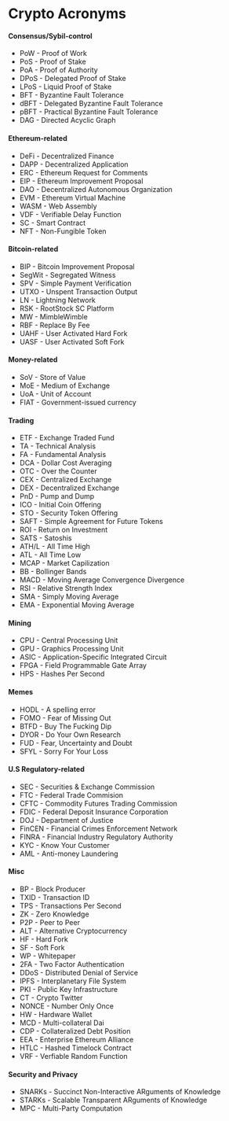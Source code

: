 # Crypto Acronyms

#### Consensus/Sybil-control

* PoW - Proof of Work
* PoS - Proof of Stake
* PoA - Proof of Authority
* DPoS - Delegated Proof of Stake
* LPoS - Liquid Proof of Stake
* BFT - Byzantine Fault Tolerance
* dBFT - Delegated Byzantine Fault Tolerance
* pBFT - Practical Byzantine Fault Tolerance
* DAG - Directed Acyclic Graph

#### Ethereum-related

* DeFi - Decentralized Finance
* DAPP - Decentralized Application
* ERC - Ethereum Request for Comments
* EIP - Ethereum Improvement Proposal
* DAO - Decentralized Autonomous Organization
* EVM - Ethereum Virtual Machine
* WASM - Web Assembly
* VDF - Verifiable Delay Function
* SC - Smart Contract
* NFT - Non-Fungible Token

#### Bitcoin-related

* BIP - Bitcoin Improvement Proposal
* SegWit - Segregated Witness
* SPV - Simple Payment Verification
* UTXO - Unspent Transaction Output
* LN - Lightning Network
* RSK - RootStock SC Platform
* MW - MimbleWimble
* RBF - Replace By Fee
* UAHF - User Activated Hard Fork
* UASF - User Activated Soft Fork

#### Money-related

* SoV - Store of Value
* MoE - Medium of Exchange
* UoA - Unit of Account
* FIAT - Government-issued currency

#### Trading

* ETF - Exchange Traded Fund
* TA - Technical Analysis
* FA - Fundamental Analysis
* DCA - Dollar Cost Averaging
* OTC - Over the Counter
* CEX - Centralized Exchange
* DEX - Decentralized Exchange
* PnD - Pump and Dump
* ICO - Initial Coin Offering
* STO - Security Token Offering
* SAFT - Simple Agreement for Future Tokens 
* ROI - Return on Investment
* SATS - Satoshis
* ATH/L - All Time High
* ATL - All Time Low
* MCAP - Market Capilization
* BB - Bollinger Bands
* MACD - Moving Average Convergence Divergence
* RSI - Relative Strength Index
* SMA - Simply Moving Average
* EMA - Exponential Moving Average

#### Mining

* CPU - Central Processing Unit
* GPU - Graphics Processing Unit
* ASIC - Application-Specific Integrated Circuit
* FPGA - Field Programmable Gate Array
* HPS - Hashes Per Second

#### Memes

* HODL - A spelling error
* FOMO - Fear of Missing Out
* BTFD - Buy The Fucking Dip
* DYOR - Do Your Own Research
* FUD - Fear, Uncertainty and Doubt
* SFYL - Sorry For Your Loss

#### U.S Regulatory-related

* SEC - Securities & Exchange Commission
* FTC - Federal Trade Commision
* CFTC - Commodity Futures Trading Commission
* FDIC - Federal Deposit Insurance Corporation
* DOJ - Department of Justice
* FinCEN - Financial Crimes Enforcement Network
* FINRA - Financial Industry Regulatory Authority
* KYC - Know Your Customer
* AML - Anti-money Laundering

#### Misc

* BP - Block Producer
* TXID - Transaction ID
* TPS - Transactions Per Second
* ZK - Zero Knowledge
* P2P - Peer to Peer
* ALT - Alternative Cryptocurrency
* HF - Hard Fork
* SF - Soft Fork
* WP - Whitepaper
* 2FA - Two Factor Authentication
* DDoS - Distributed Denial of Service
* IPFS - Interplanetary File System
* PKI - Public Key Infrastructure
* CT - Crypto Twitter
* NONCE - Number Only Once
* HW - Hardware Wallet
* MCD - Multi-collateral Dai
* CDP - Collateralized Debt Position
* EEA - Enterprise Ethereum Alliance
* HTLC - Hashed Timelock Contract
* VRF - Verfiable Random Function

#### Security and Privacy
* SNARKs - Succinct Non-Interactive ARguments of Knowledge
* STARKs - Scalable Transparent ARguments of Knowledge
* MPC - Multi-Party Computation
